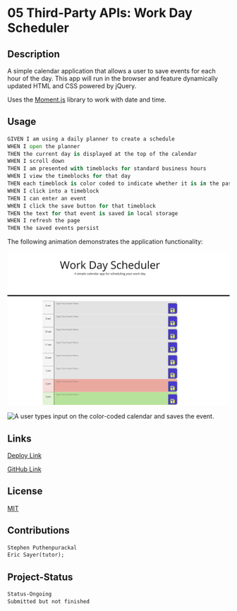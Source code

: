 # 05 Third-Party APIs: Work Day Scheduler

## Description

A simple calendar application that allows a user to save events for each hour of the day. This app will run in the browser and feature dynamically updated HTML and CSS powered by jQuery.

Uses the [Moment.js](https://momentjs.com/) library to work with date and time.

## Usage
```python
GIVEN I am using a daily planner to create a schedule
WHEN I open the planner
THEN the current day is displayed at the top of the calendar
WHEN I scroll down
THEN I am presented with timeblocks for standard business hours
WHEN I view the timeblocks for that day
THEN each timeblock is color coded to indicate whether it is in the past, present, or future
WHEN I click into a timeblock
THEN I can enter an event
WHEN I click the save button for that timeblock
THEN the text for that event is saved in local storage
WHEN I refresh the page
THEN the saved events persist
```

The following animation demonstrates the application functionality:

![A user clicks on slots on the color-coded calendar and edits the events.](./assets/images/example.gif)


![A user types input on the color-coded calendar and saves the event.](https://i.imgur.com/SWSvkDO.gif)

## Links

[Deploy Link](https://datfoosteve.github.io/DayPlannerScheduler/)

[GitHub Link](https://github.com/datfoosteve/DayPlannerScheduler)

## License

[MIT](https://choosealicense.com/licenses/mit/)

## Contributions
```md
Stephen Puthenpurackal
Eric Sayer(tutor);
```
## Project-Status
```md
Status-Ongoing
Submitted but not finished
```
